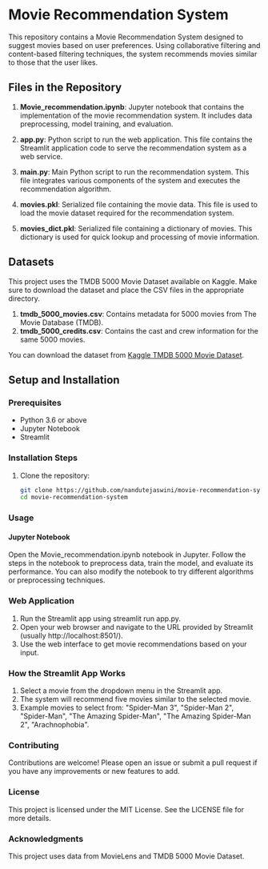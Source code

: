 # Movie Recommendation System

This repository contains a Movie Recommendation System designed to suggest movies based on user preferences. Using collaborative filtering and content-based filtering techniques, the system recommends movies similar to those that the user likes.

## Files in the Repository

1. **Movie_recommendation.ipynb**: Jupyter notebook that contains the implementation of the movie recommendation system. It includes data preprocessing, model training, and evaluation.

2. **app.py**: Python script to run the web application. This file contains the Streamlit application code to serve the recommendation system as a web service.

3. **main.py**: Main Python script to run the recommendation system. This file integrates various components of the system and executes the recommendation algorithm.

4. **movies.pkl**: Serialized file containing the movie data. This file is used to load the movie dataset required for the recommendation system.

5. **movies_dict.pkl**: Serialized file containing a dictionary of movies. This dictionary is used for quick lookup and processing of movie information.

## Datasets

This project uses the TMDB 5000 Movie Dataset available on Kaggle. Make sure to download the dataset and place the CSV files in the appropriate directory.

1. **tmdb_5000_movies.csv**: Contains metadata for 5000 movies from The Movie Database (TMDB).
2. **tmdb_5000_credits.csv**: Contains the cast and crew information for the same 5000 movies.

You can download the dataset from [Kaggle TMDB 5000 Movie Dataset](https://www.kaggle.com/tmdb/tmdb-movie-metadata).

## Setup and Installation

### Prerequisites

- Python 3.6 or above
- Jupyter Notebook
- Streamlit

### Installation Steps

1. Clone the repository:
   ```sh
   git clone https://github.com/nandutejaswini/movie-recommendation-system.git
   cd movie-recommendation-system
### Usage
#### Jupyter Notebook
Open the Movie_recommendation.ipynb notebook in Jupyter.
Follow the steps in the notebook to preprocess data, train the model, and evaluate its performance.
You can also modify the notebook to try different algorithms or preprocessing techniques.

### Web Application
1. Run the Streamlit app using streamlit run app.py.
2. Open your web browser and navigate to the URL provided by Streamlit (usually http://localhost:8501/).
3. Use the web interface to get movie recommendations based on your input.

###   How the Streamlit App Works
1. Select a movie from the dropdown menu in the Streamlit app.
2. The system will recommend five movies similar to the selected movie.
3. Example movies to select from: "Spider-Man 3", "Spider-Man 2", "Spider-Man", "The Amazing Spider-Man", "The Amazing Spider-Man 2", "Arachnophobia".

### Contributing
Contributions are welcome! Please open an issue or submit a pull request if you have any improvements or new features to add.

### License
This project is licensed under the MIT License. See the LICENSE file for more details.

### Acknowledgments
This project uses data from MovieLens and TMDB 5000 Movie Dataset.
